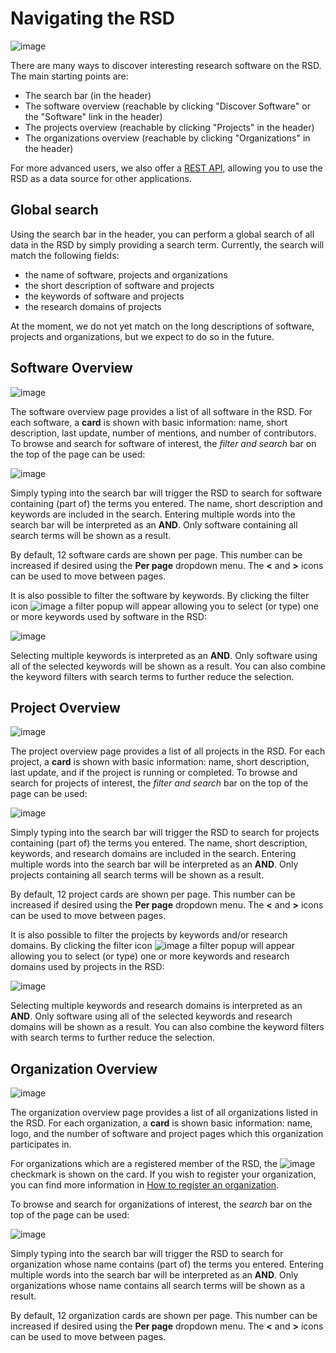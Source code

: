 # Navigating the RSD

![image](/img/landing-page.gif)

There are many ways to discover interesting research software on the RSD. The main starting points are:

* The search bar (in the header)
* The software overview (reachable by clicking "Discover Software" or the "Software" link in the header)
* The projects overview (reachable by clicking "Projects" in the header)
* The organizations overview (reachable by clicking "Organizations" in the header)

For more advanced users, we also offer a [REST API](API), allowing you to use the RSD as a data source for other applications.

## Global search

Using the search bar in the header, you can perform a global search of all data in the RSD by simply providing a search term.
Currently, the search will match the following fields:

* the name of software, projects and organizations
* the short description of software and projects
* the keywords of software and projects
* the research domains of projects

At the moment, we do not yet match on the long descriptions of software, projects and organizations, but we expect to do so in the future.

## Software Overview

![image](/img/software-overview.gif)

The software overview page provides a list of all software in the RSD. For each software, a __card__ is shown with basic information: name, short description, last update,
number of mentions, and number of contributors. To browse and search for software of interest, the _filter and search_ bar on the top of the page can be used:

![image](/img/search-filter-bar.gif)

Simply typing into the search bar will trigger the RSD to search for software containing (part of) the terms you entered. The name, short description and
keywords are included in the search. Entering multiple words into the search bar will be interpreted as an __AND__. Only software containing all search terms will be shown as a result.

By default, 12 software cards are shown per page. This number can be increased if desired using the __Per page__ dropdown menu. The __<__ and __>__ icons can be used to move between pages.

It is also possible to filter the software by keywords. By clicking the filter icon ![image](/img/filter-icon.gif) a filter popup will appear allowing you to select (or type) one or more
keywords used by software in the RSD:

![image](/img/filter-keywords.gif)

Selecting multiple keywords is interpreted as an __AND__. Only software using all of the selected keywords will be shown as a result. You can also combine the keyword filters with search
terms to further reduce the selection.

## Project Overview

![image](/img/project-overview.gif)

The project overview page provides a list of all projects in the RSD. For each project, a __card__ is shown with basic information: name, short description, last update,
and if the project is running or completed. To browse and search for projects of interest, the _filter and search_ bar on the top of the page can be used:

![image](/img/search-filter-projects.gif)

Simply typing into the search bar will trigger the RSD to search for projects containing (part of) the terms you entered. The name, short description, keywords, and research domains
are included in the search. Entering multiple words into the search bar will be interpreted as an __AND__. Only projects containing all search terms will be shown as a result.

By default, 12 project cards are shown per page. This number can be increased if desired using the __Per page__ dropdown menu. The __<__ and __>__ icons can be used to move between pages.

It is also possible to filter the projects by keywords and/or research domains. By clicking the filter icon ![image](/img/filter-icon.gif) a filter popup will appear allowing you to select
(or type) one or more keywords and research domains used by projects in the RSD:

![image](/img/filter-keywords-domains.gif)

Selecting multiple keywords and research domains is interpreted as an __AND__. Only software using all of the selected keywords and research domains will be shown as a result.
You can also combine the keyword filters with search terms to further reduce the selection.

## Organization Overview

![image](/img/organization-overview.gif)

The organization overview page provides a list of all organizations listed in the RSD. For each organization, a __card__ is shown basic information: name, logo, and the number of
software and project pages which this organization participates in.

For organizations which are a registered member of the RSD, the ![image](/img/registered-organization.gif) checkmark is shown on the card. If you wish to register your organization, you
can find more information in [How to register an organization](register-organization.md).

To browse and search for organizations of interest, the _search_ bar on the top of the page can be used:

![image](/img/search-organizations.gif)

Simply typing into the search bar will trigger the RSD to search for organization whose name contains (part of) the terms you entered. Entering multiple words into the search bar will
be interpreted as an __AND__. Only organizations whose name contains all search terms will be shown as a result.

By default, 12 organization cards are shown per page. This number can be increased if desired using the __Per page__ dropdown menu. The __<__ and __>__ icons can be used to move
between pages.

